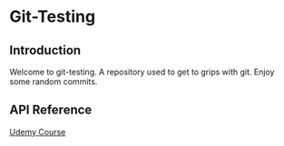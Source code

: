 # Git-Testing


## Introduction

Welcome to git-testing. A repository used to get to grips with git. Enjoy some random commits. 


## API Reference

[Udemy Course](https://www.udemy.com/git-complete/)

